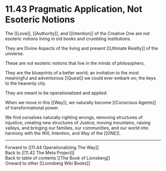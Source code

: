 # 11.43 Pragmatic Application, Not Esoteric Notions

The [[Love]], [[Authority]], and [[Intention]] of the Creative One are not esoteric notions living in old books and crumbling institutions.

They are Divine Aspects of the living and present [[Ultimate Reality]] of the universe.

These are not esoteric notions that live in the minds of philosophers.

They are the blueprints of a better world; an invitation to the most meaningful and adventurous [[Quest]] we could ever embark on; the keys to the heavenly city.

They are meant to be operationalized and applied. 

When we move in this [[Way]], we naturally become [[Conscious Agents]] of transformational power.

We find ourselves naturally righting wrongs, removing structures of injustice, creating new structures of Justice, moving mountains, raising valleys, and bringing our families, our communities, and our world into harmony with the Will, Intention, and Way of the [[ONE]].

___

Forward to [[11.44 Operationalizing The Way]]  
Back to [[11.42 The Meta Project]]  
Back to table of contents [[The Book of Lionsberg]]  
Onward to other [[Lionsberg Wiki Books]]  